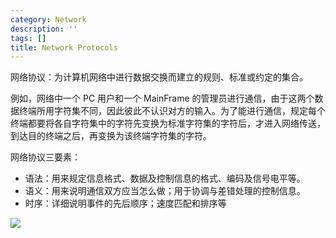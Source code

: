 ```yaml
---
category: Network
description: ''
tags: []
title: Network Protocols
---
```


网络协议：为计算机网络中进行数据交换而建立的规则、标准或约定的集合。  

例如，网络中一个 PC 用户和一个 MainFrame 的管理员进行通信，由于这两个数据终端所用字符集不同，因此彼此不认识对方的输入。为了能进行通信，规定每个终端都要将各自字符集中的字符先变换为标准字符集的字符后，才进入网络传送，到达目的终端之后，再变换为该终端字符集的字符。  

网络协议三要素： 

* 语法：用来规定信息格式、数据及控制信息的格式、编码及信号电平等。
* 语义：用来说明通信双方应当怎么做；用于协调与差错处理的控制信息。
* 时序：详细说明事件的先后顺序；速度匹配和排序等

![](https://farm2.staticflickr.com/1643/23812248792_0ee197a130_o_d.png)